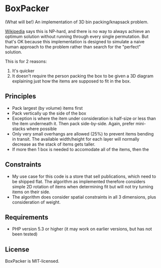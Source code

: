 BoxPacker
=========

(What will be!) An implementation of 3D bin packing/knapsack problem.

[Wikipedia](http://en.wikipedia.org/wiki/Bin_packing_problem) says this is NP-hard, and there is no way to always achieve an
optimum solution without running through every single permutation. But
that's OK because this implementation is designed to simulate a naive human
approach to the problem rather than search for the "perfect" solution.

This is for 2 reasons:

1. It's quicker
2. It doesn't require the person packing the box to be given a 3D diagram
   explaining just how the items are supposed to fit in the box.

Principles
----------

 * Pack largest (by volume) items first
 * Pack vertically up the side of the box
 * Exception is where the item under consideration is half-size or less than
   the item underneath it. Then pack side-by-side. Again, prefer mini-stacks
   where possible
 * Only very small overhangs are allowed (25%) to prevent items bending in
   transit. The available width/height for each layer will normally decrease
   as the stack of items gets taller.
 * If more then 1 box is needed to accomodate all of the items, then the    
   
  
Constraints
-----------

 * My use case for this code is a store that sell publications, which need to
   be shipped flat. The algorithm as implemented therefore considers simple 2D
   rotation of items when determining fit but will not try turning items on
   their side.
 * The algorithm does consider spatial constraints in all 3 dimensions, plus
   consideration of weight.

Requirements
------------

* PHP version 5.3 or higher (it may work on earlier versions, but has not been tested) 

License
-------
BoxPacker is MIT-licensed. 
